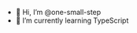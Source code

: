 - 👋 Hi, I’m @one-small-step
- 🌱 I’m currently learning TypeScript


<!---
one-small-step/one-small-step is a ✨ special ✨ repository because its `README.md` (this file) appears on your GitHub profile.
You can click the Preview link to take a look at your changes.
- 💞️ I’m looking to collaborate on ...
- 📫 How to reach me ...
- 👀 I’m interested in ...
--->
